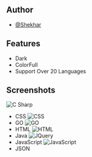 
## Author

- [@Shekhar](https://www.github.com/codershekhar404)

## Features

- Dark
- ColorFull
- Support Over 20 Languages

  
## Screenshots
![C Sharp](https://raw.githubusercontent.com/shekhar404/NeoDark/main/Screenshots/cs.png)
- CSS
![CSS](https://raw.githubusercontent.com/shekhar404/NeoDark/main/Screenshots/css.png)
- GO
![GO](https://raw.githubusercontent.com/shekhar404/NeoDark/main/Screenshots/go.png)
- HTML
![HTML](https://raw.githubusercontent.com/shekhar404/NeoDark/main/Screenshots/html.png)
- Java
![JQuery](https://raw.githubusercontent.com/shekhar404/NeoDark/main/Screenshots/jq.png)
- JavaScript
![JavaScript](https://raw.githubusercontent.com/shekhar404/NeoDark/main/Screenshots/js.png)
- JSON
  
